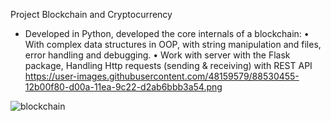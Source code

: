 Project Blockchain and Cryptocurrency 

- Developed in Python, developed the core internals of a blockchain:
•	With complex data structures in OOP, with string manipulation and files, error handling and debugging.
•	Work with server with the Flask package, Handling Http requests (sending & receiving) with REST API
https://user-images.githubusercontent.com/48159579/88530455-12b00f80-d00a-11ea-9c22-d2ab6bbb3a54.png

![blockchain](https://ezgif.com/video-to-webp?url=https://ezgif.com/video-to-webp/ezgif-7-382295041be2.mp4)



